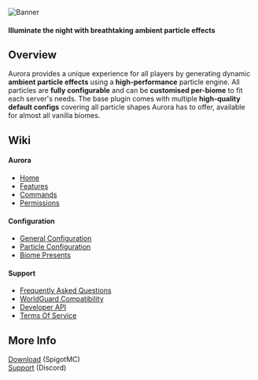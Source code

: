 ![Banner](https://imgur.com/yqujPbM.png)
#### Illuminate the night with breathtaking ambient particle effects

## Overview
Aurora provides a unique experience for all players by generating dynamic **ambient particle effects** using a **high-performance** particle engine. All particles are **fully configurable** and can be **customised per-biome** to fit each server's needs. The base plugin comes with multiple **high-quality default configs** covering all particle shapes Aurora has to offer, available for almost all vanilla biomes.

## Wiki
#### Aurora
- [Home](Home)
- [Features](Features)
- [Commands](Commands)
- [Permissions](Permissions)

#### Configuration
- [General Configuration](General-Configuration)
- [Particle Configuration](Particle-Configuration)
- [Biome Presents](Biome-Presents)

#### Support
- [Frequently Asked Questions](Frequently-Asked-Questions)
- [WorldGuard Compatibility](WorldGuard-Compatibility)
- [Developer API](https://zenya4.github.io/aurora)
- [Terms Of Service](Terms-Of-Service)

## More Info
[Download](https://www.spigotmc.org/resources/%E2%98%84%EF%B8%8Faurora%E2%98%84%EF%B8%8F-ambient-particle-display-customisable-per-biome.89399/) (SpigotMC)<br>
[Support](https://discord.gg/KGuaxpM) (Discord)